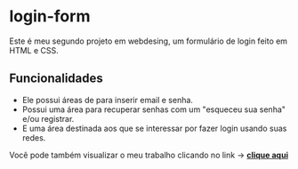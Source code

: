 # login-form

Este é meu segundo projeto em webdesing, um formulário de login feito em HTML e CSS.

## Funcionalidades

- Ele possui áreas de para inserir email e senha. 
- Possui uma área para recuperar senhas com um "esqueceu sua senha" e/ou registrar.
- E uma área destinada aos que se interessar por fazer login usando suas redes.



Você pode também visualizar o meu trabalho clicando no link -> <a href="https://marcos4lex.github.io/login-form/"><b>clique aqui</b></a>